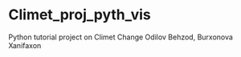 # Climet_proj_pyth_vis
Python tutorial project on Climet Change Odilov Behzod, Burxonova Xanifaxon 
